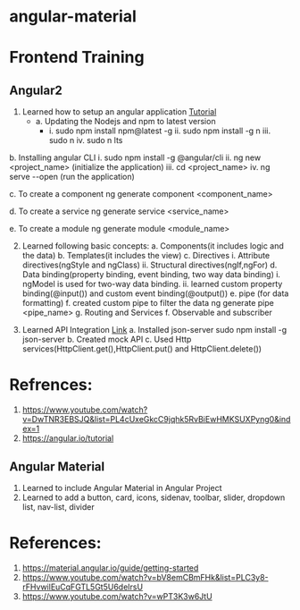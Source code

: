 # angular-material
# Frontend Training
## Angular2
1. Learned how to setup an angular application [Tutorial](https://www.youtube.com/watch?v=DwTNR3EBSJQ&list=PL4cUxeGkcC9jqhk5RvBiEwHMKSUXPyng0&index=1)
   -  a. Updating the Nodejs and npm to latest version
      -  i. sudo npm install npm@latest -g
     ii. sudo npm install -g n
     iii. sudo n <latest-version>
     iv. sudo n lts
  
  b. Installing angular CLI
     i. sudo npm install -g @angular/cli
     ii. ng new <project_name> (initialize the application)
     iii. cd <project_name>
     iv. ng serve --open (run the application)
    
  c. To create a component
      ng generate component <component_name>
    
  d. To create a service
      ng generate service <service_name>
    
  e. To create a module
      ng generate module <module_name>
    
2. Learned following basic concepts:
   a. Components(it includes logic and the data)
   b. Templates(it includes the view)
   c. Directives
     i. Attribute directives(ngStyle and ngClass)
     ii. Structural directives(ngIf,ngFor)
  d. Data binding(property binding, event binding, two way data binding)
     i. ngModel is used for two-way data binding.
     ii. learned custom property binding(@input()) and custom event binding(@output())
  e. pipe (for data formatting)
  f. created custom pipe to filter the data 
      ng generate pipe <pipe_name>
  g. Routing and Services
  f. Observable and subscriber
  
3. Learned API Integration [Link](https://medium.com/@websleengur/mock-data-for-angular-5-applications-with-json-server-part-1-d377eced223b)
   a. Installed json-server
     sudo npm install -g json-server
   b. Created mock API
   c. Used Http services(HttpClient.get(),HttpClient.put() and HttpClient.delete())
  
# Refrences:
1. https://www.youtube.com/watch?v=DwTNR3EBSJQ&list=PL4cUxeGkcC9jqhk5RvBiEwHMKSUXPyng0&index=1
2. https://angular.io/tutorial

## Angular Material
1. Learned to include Angular Material in Angular Project
2. Learned to add a button, card, icons, sidenav, toolbar, slider, dropdown list, nav-list, divider

# References:
1. https://material.angular.io/guide/getting-started
2. https://www.youtube.com/watch?v=bV8emCBmFHk&list=PLC3y8-rFHvwilEuCqFGTL5Gt5U6deIrsU
3. https://www.youtube.com/watch?v=wPT3K3w6JtU 

